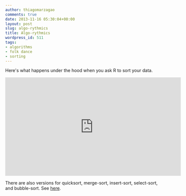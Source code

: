 ```yaml
---
author: thiagomarzagao
comments: true
date: 2013-11-16 05:30:04+00:00
layout: post
slug: algo-rythmics
title: Algo-rythmics
wordpress_id: 511
tags:
- algorithms
- folk dance
- sorting
---
```


Here's what happens under the hood when you ask R to sort your data.

<iframe width="560" height="315" src="https://www.youtube.com/embed/CmPA7zE8mx0" frameborder="0" allowfullscreen></iframe>

There are also versions for quicksort, merge-sort, insert-sort, select-sort, and bubble-sort. See [here](http://www.youtube.com/user/AlgoRythmics?feature=watch).
